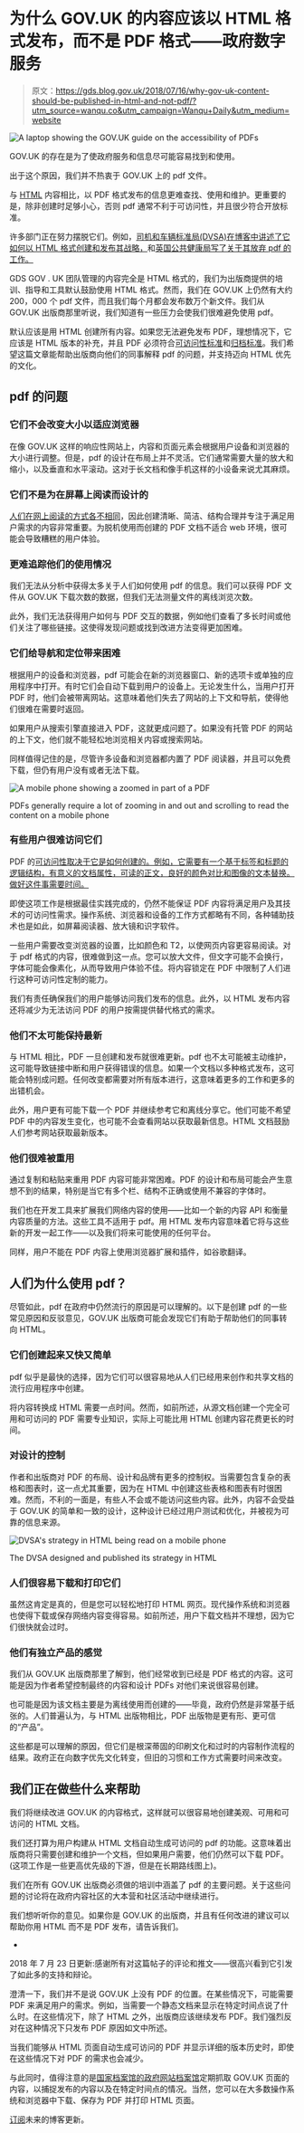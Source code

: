 # 为什么 GOV.UK 的内容应该以 HTML 格式发布，而不是 PDF 格式——政府数字服务

> 原文：<https://gds.blog.gov.uk/2018/07/16/why-gov-uk-content-should-be-published-in-html-and-not-pdf/?utm_source=wanqu.co&utm_campaign=Wanqu+Daily&utm_medium=website>

![A laptop showing the GOV.UK guide on the accessibility of PDFs](img/019b4276a7ecb37f2d3ebea6a32ed369.png)

GOV.UK 的存在是为了使政府服务和信息尽可能容易找到和使用。

出于这个原因，我们并不热衷于 GOV.UK 上的 pdf 文件。

与 [HTML](https://en.wikipedia.org/wiki/HTML) 内容相比，以 PDF 格式发布的信息更难查找、使用和维护。更重要的是，除非创建时足够小心，否则 pdf 通常不利于可访问性，并且很少符合开放标准。

许多部门正在努力摆脱它们。例如，[司机和车辆标准局(DVSA)在博客中讲述了它如何以 HTML 格式创建和发布其战略，](https://dvsadigital.blog.gov.uk/2017/07/20/dvsas-strategy-for-2017-to-2022-and-how-it-was-written/)和[英国公共健康局写了关于其放弃 pdf 的工作。](https://phescreening.blog.gov.uk/2016/11/18/bye-bye-pdf-hello-html/)

GDS GOV . UK 团队管理的内容完全是 HTML 格式的，我们为出版商提供的培训、指导和工具默认鼓励使用 HTML 格式。然而，我们在 GOV.UK 上仍然有大约 200，000 个 pdf 文件，而且我们每个月都会发布数万个新文件。我们从 GOV.UK 出版商那里听说，我们知道有一些压力会使我们很难避免使用 pdf。

默认应该是用 HTML 创建所有内容。如果您无法避免发布 PDF，理想情况下，它应该是 HTML 版本的补充，并且 PDF 必须符合[可访问性标准](https://www.gov.uk/guidance/how-to-publish-on-gov-uk/accessible-pdfs)和[归档标准](https://www.gov.uk/guidance/content-design/planning-content#viewing)。我们希望这篇文章能帮助出版商向他们的同事解释 pdf 的问题，并支持迈向 HTML 优先的文化。

## pdf 的问题

### 它们不会改变大小以适应浏览器

在像 GOV.UK 这样的响应性网站上，内容和页面元素会根据用户设备和浏览器的大小进行调整。但是，pdf 的设计在布局上并不灵活。它们通常需要大量的放大和缩小，以及垂直和水平滚动。这对于长文档和像手机这样的小设备来说尤其麻烦。

### **它们不是为在屏幕上阅读而设计的**

[人们在网上阅读的方式各不相同](https://www.gov.uk/guidance/content-design/writing-for-gov-uk#writing-well-for-the-web)，因此创建清晰、简洁、结构合理并专注于满足用户需求的内容非常重要。为脱机使用而创建的 PDF 文档不适合 web 环境，很可能会导致糟糕的用户体验。

### **更难追踪他们的使用情况**

我们无法从分析中获得太多关于人们如何使用 pdf 的信息。我们可以获得 PDF 文件从 GOV.UK 下载次数的数据，但我们无法测量文件的离线浏览次数。

此外，我们无法获得用户如何与 PDF 交互的数据，例如他们查看了多长时间或他们关注了哪些链接。这使得发现问题或找到改进方法变得更加困难。

### **它们给导航和定位带来困难**

根据用户的设备和浏览器，pdf 可能会在新的浏览器窗口、新的选项卡或单独的应用程序中打开。有时它们会自动下载到用户的设备上。无论发生什么，当用户打开 PDF 时，他们会被带离网站。这意味着他们失去了网站的上下文和导航，使得他们很难在需要时返回。

如果用户从搜索引擎直接进入 PDF，这就更成问题了。如果没有托管 PDF 的网站的上下文，他们就不能轻松地浏览相关内容或搜索网站。

同样值得记住的是，尽管许多设备和浏览器都内置了 PDF 阅读器，并且可以免费下载，但仍有用户没有或者无法下载。

![A mobile phone showing a zoomed in part of a PDF](img/8d5296be6f7d67becf035888f88fed66.png)

PDFs generally require a lot of zooming in and out and scrolling to read the content on a mobile phone



### **有些用户很难访问它们**

PDF 的[可访问性取决于它是如何创建的。例如，它需要有一个基于标签和标题的逻辑结构，有意义的文档属性，可读的正文，良好的颜色对比和图像的文本替换。做好这件事需要时间。](https://www.gov.uk/guidance/how-to-publish-on-gov-uk/accessible-pdfs)

即使这项工作是根据最佳实践完成的，仍然不能保证 PDF 内容将满足用户及其技术的可访问性需求。操作系统、浏览器和设备的工作方式都略有不同，各种辅助技术也是如此，如屏幕阅读器、放大镜和识字软件。

一些用户需要改变浏览器的设置，比如颜色和 T2，以使网页内容更容易阅读。对于 pdf 格式的内容，很难做到这一点。您可以放大文件，但文字可能不会换行，字体可能会像素化，从而导致用户体验不佳。将内容锁定在 PDF 中限制了人们进行这种可访问性定制的能力。

我们有责任确保我们的用户能够访问我们发布的信息。此外，以 HTML 发布内容还将减少为无法访问 PDF 的用户按需提供替代格式的需求。

### **他们不太可能保持最新**

与 HTML 相比，PDF 一旦创建和发布就很难更新。pdf 也不太可能被主动维护，这可能导致链接中断和用户获得错误的信息。如果一个文档以多种格式发布，这可能会特别成问题。任何改变都需要对所有版本进行，这意味着更多的工作和更多的出错机会。

此外，用户更有可能下载一个 PDF 并继续参考它和离线分享它。他们可能不希望 PDF 中的内容发生变化，也可能不会查看网站以获取最新信息。HTML 文档鼓励人们参考网站获取最新版本。

### **他们很难被重用**

通过复制和粘贴来重用 PDF 内容可能非常困难。PDF 的设计和布局可能会产生意想不到的结果，特别是当它有多个栏、结构不正确或使用不兼容的字体时。

我们也在开发工具来扩展我们网络内容的使用——比如一个新的内容 API 和衡量内容质量的方法。这些工具不适用于 pdf。用 HTML 发布内容意味着它将与这些新的开发一起工作——以及我们将来可能使用的任何平台。

同样，用户不能在 PDF 内容上使用浏览器扩展和插件，如谷歌翻译。

## **人们为什么使用 pdf？**

尽管如此，pdf 在政府中仍然流行的原因是可以理解的。以下是创建 pdf 的一些常见原因和反驳意见，GOV.UK 出版商可能会发现它们有助于帮助他们的同事转向 HTML。

### **它们创建起来又快又简单**

pdf 似乎是最快的选择，因为它们可以很容易地从人们已经用来创作和共享文档的流行应用程序中创建。

将内容转换成 HTML 需要一点时间。然而，如前所述，从源文档创建一个完全可用和可访问的 PDF 需要专业知识，实际上可能比用 HTML 创建内容花费更长的时间。

### **对设计的控制**

作者和出版商对 PDF 的布局、设计和品牌有更多的控制权。当需要包含复杂的表格和图表时，这一点尤其重要，因为在 HTML 中创建这些表格和图表有时很困难。然而，不利的一面是，有些人不会或不能访问这些内容。此外，内容不会受益于 GOV.UK 的简单和一致的设计，这种设计已经过用户测试和优化，并被视为可靠的信息来源。

![DVSA's strategy in HTML being read on a mobile phone](img/fac92c84142d2f9120ce9c1b4dcc9bb6.png)

The DVSA designed and published its strategy in HTML



### 人们很容易下载和打印它们

虽然这肯定是真的，但是您可以轻松地打印 HTML 网页。现代操作系统和浏览器也使得下载或保存网络内容变得容易。如前所述，用户下载文档并不理想，因为它们很快就会过时。

### **他们有独立产品的感觉**

我们从 GOV.UK 出版商那里了解到，他们经常收到已经是 PDF 格式的内容。这可能是因为作者希望控制最终的内容和设计 PDFs 对他们来说很容易创建。

也可能是因为该文档主要是为离线使用而创建的——毕竟，政府仍然是非常基于纸张的。人们普遍认为，与 HTML 出版物相比，PDF 出版物是更有形、更可信的“产品”。

这些都是可以理解的原因，但它们是根深蒂固的印刷文化和过时的内容制作流程的结果。政府正在向数字优先文化转变，但旧的习惯和工作方式需要时间来改变。

## **我们正在做些什么来帮助**

我们将继续改进 GOV.UK 的内容格式，这样就可以很容易地创建美观、可用和可访问的 HTML 文档。

我们还打算为用户构建从 HTML 文档自动生成可访问的 pdf 的功能。这意味着出版商将只需要创建和维护一个文档，但如果用户需要，他们仍然可以下载 PDF。(这项工作是一些更高优先级的下游，但是在长期路线图上)。

我们在所有 GOV.UK 出版商必须做的培训中涵盖了 pdf 的主要问题。关于这些问题的讨论将在政府内容社区的大本营和社区活动中继续进行。

我们想听听你的意见。如果你是 GOV.UK 的出版商，并且有任何改进的建议可以帮助你用 HTML 而不是 PDF 发布，请告诉我们。

-

2018 年 7 月 23 日更新:感谢所有对这篇帖子的评论和推文——很高兴看到它引发了如此多的支持和辩论。

澄清一下，我们并不是说 GOV.UK 上没有 PDF 的位置。在某些情况下，可能需要 PDF 来满足用户的需求。例如，当需要一个静态文档来显示在特定时间点说了什么时。在这些情况下，除了 HTML 之外，出版商应该继续发布 PDF。我们强烈反对在这种情况下只发布 PDF 原因如文中所述。

当我们能够从 HTML 页面自动生成可访问的 PDF 并显示详细的版本历史时，即使在这些情况下对 PDF 的需求也会减少。

与此同时，值得注意的是[国家档案馆的政府网站档案馆](http://www.nationalarchives.gov.uk/webarchive/)定期抓取 GOV.UK 页面的内容，以捕捉发布的内容以及在特定时间点的情况。当然，您可以在大多数操作系统和浏览器中下载、保存为 PDF 并打印 HTML 页面。

[订阅](https://gds.blog.gov.uk/subscribe/)未来的博客更新。